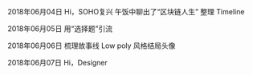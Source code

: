2018年06月04日
Hi，SOHO复兴
午饭中聊出了“区块链人生”
整理 Timeline

2018年06月05日
用“选择题”引流

2018年06月06日
梳理故事线
Low poly 风格结局头像

2018年06月07日
Hi，Designer
